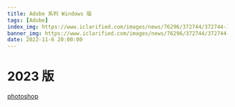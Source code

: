 ```yaml
---
title: Adobe 系列 Windows 版
tags: [Adobe]
index_img: https://www.iclarified.com/images/news/76296/372744/372744-1280.jpg
banner_img: https://www.iclarified.com/images/news/76296/372744/372744-1280.jpg
date: 2022-11-6 20:00:00
---
```

# 2023 版
<a class="btn" href="https://pan.baidu.com/s/1H_Qbl9sfR_qWRUihqp65og?pwd=xjtx"><img class="iconfont icon-photoshop">photoshop</a>
